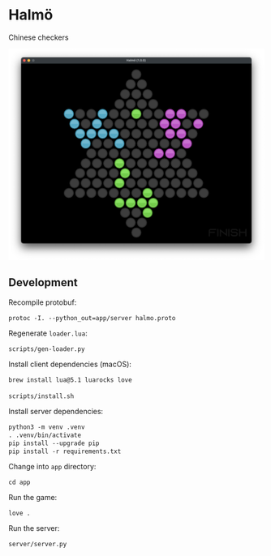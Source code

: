 # Halmö

Chinese checkers

![](docs/screenshot.png)

## Development

Recompile protobuf:

```
protoc -I. --python_out=app/server halmo.proto
```

Regenerate `loader.lua`:

```
scripts/gen-loader.py
```

Install client dependencies (macOS):

```
brew install lua@5.1 luarocks love

scripts/install.sh
```

Install server dependencies:

```
python3 -m venv .venv
. .venv/bin/activate
pip install --upgrade pip
pip install -r requirements.txt
```


Change into `app` directory:

```
cd app
```

Run the game:

```
love .
```

Run the server:

```
server/server.py
```
